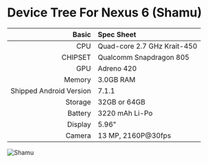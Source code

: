 Device Tree For Nexus 6 (Shamu)
===================================== 

Basic   | Spec Sheet
-------:|:-------------------------
CPU     | Quad-core 2.7 GHz Krait-450
CHIPSET | Qualcomm Snapdragon 805
GPU     | Adreno 420
Memory  | 3.0GB RAM                                                                   
Shipped Android Version | 7.1.1                                               
Storage | 32GB or 64GB
Battery | 3220 mAh Li-Po
Display | 5.96"
Camera  | 13 MP, 2160P@30fps  


![Shamu](https://github.com/usmandexter/android_device_moto_shamu/blob/aosp/Nexus_6.png "Shamu")
                                                                       
